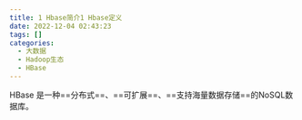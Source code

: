 ```yaml
---
title: 1 Hbase简介1 Hbase定义  
date: 2022-12-04 02:43:23  
tags: []  
categories:
  - 大数据
  - Hadoop生态
  - HBase
---
```


HBase 是一种==分布式==、==可扩展==、==支持海量数据存储==的NoSQL数据库。